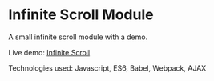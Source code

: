 # Infinite Scroll Module

A small infinite scroll module with a demo.


Live demo: [Infinite Scroll](http://lindsaymwalker.com/infinite_scroll)

Technologies used: Javascript, ES6, Babel, Webpack, AJAX
